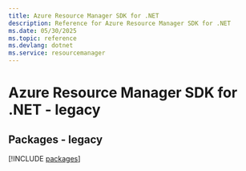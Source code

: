 ```yaml
---
title: Azure Resource Manager SDK for .NET
description: Reference for Azure Resource Manager SDK for .NET
ms.date: 05/30/2025
ms.topic: reference
ms.devlang: dotnet
ms.service: resourcemanager
---
```

# Azure Resource Manager SDK for .NET - legacy
## Packages - legacy
[!INCLUDE [packages](resource-manager-index.md)]